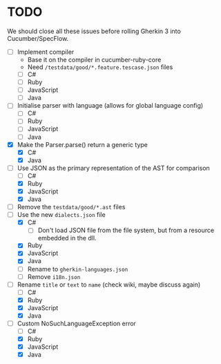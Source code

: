 # TODO

We should close all these issues before rolling Gherkin 3 into Cucumber/SpecFlow.

- [ ] Implement compiler
  - Base it on the compiler in cucumber-ruby-core
  - Need `/testdata/good/*.feature.tescase.json` files
  - [ ] C#
  - [ ] Ruby
  - [ ] JavaScript
  - [ ] Java
- [ ] Initialise parser with language (allows for global language config)
  - [ ] C#
  - [ ] Ruby
  - [ ] JavaScript
  - [ ] Java
- [x] Make the Parser.parse() return a generic type
  - [x] C#
  - [x] Java
- [ ] Use JSON as the primary representation of the AST for comparison
  - [ ] C#
  - [x] Ruby
  - [x] JavaScript
  - [x] Java
- [ ] Remove the `testdata/good/*.ast` files
- [ ] Use the new `dialects.json` file
  - [x] C#
    - [ ] Don't load JSON file from the file system, but from a resource embedded in the dll.
  - [x] Ruby
  - [x] JavaScript
  - [x] Java
  - [ ] Rename to `gherkin-languages.json`
  - [ ] Remove `i18n.json`
- [ ] Rename `title` or `text` to `name` (check wiki, maybe discuss again)
  - [ ] C#
  - [x] Ruby
  - [x] JavaScript
  - [x] Java
- [ ] Custom NoSuchLanguageException error
  - [ ] C#
  - [x] Ruby
  - [x] JavaScript
  - [x] Java
